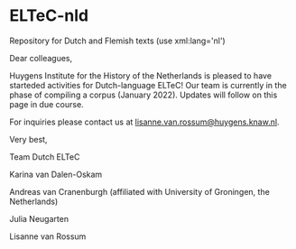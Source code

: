 # ELTeC-nld

Repository for Dutch and Flemish texts (use xml:lang='nl')

Dear colleagues,

Huygens Institute for the History of the Netherlands is pleased to have starteded activities for Dutch-language ELTeC! Our team is currently in the phase of compiling a corpus (January 2022). Updates will follow on this page in due course.

For inquiries please contact us at lisanne.van.rossum@huygens.knaw.nl.

Very best,

Team Dutch ELTeC

Karina van Dalen-Oskam

Andreas van Cranenburgh (affiliated with University of Groningen, the Netherlands)

Julia Neugarten

Lisanne van Rossum
